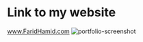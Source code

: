 # Link to my website
www.FaridHamid.com
![portfolio-screenshot](https://github.com/Farid-Hamid-4/portfolio/assets/71334751/7895ef0d-b00f-4439-bfbe-1d195a5dcc58)
